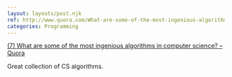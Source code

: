 ```yaml
---
layout: layouts/post.njk
ref: http://www.quora.com/What-are-some-of-the-most-ingenious-algorithms-in-computer-science
categories: Programming
---
```


[(7) What are some of the most ingenious algorithms in computer science? – Quora](http://www.quora.com/What-are-some-of-the-most-ingenious-algorithms-in-computer-science)

Great collection of CS algorithms.
